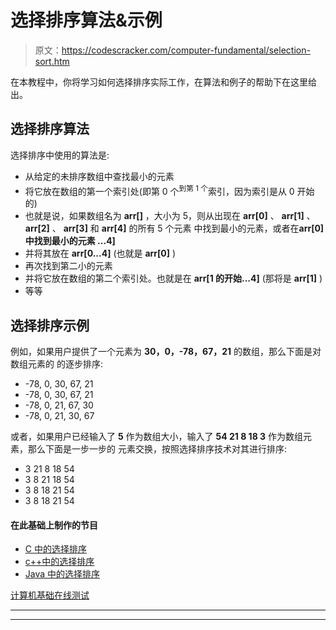 # 选择排序算法&示例

> 原文：<https://codescracker.com/computer-fundamental/selection-sort.htm>

在本教程中，你将学习如何选择排序实际工作，在算法和例子的帮助下在这里给出。

## 选择排序算法

选择排序中使用的算法是:

*   从给定的未排序数组中查找最小的元素
*   将它放在数组的第一个索引处(即第 0 个<sup>到第 1 个</sup>索引，因为索引是从 0 开始的)
*   也就是说，如果数组名为 **arr[]** ，大小为 5，则从出现在 **arr[0]** 、 **arr[1]** 、 **arr[2]** 、 **arr[3]** 和 **arr[4]** 的所有 5 个元素 中找到最小的元素，或者在**arr[0]中找到最小的元素 ...4]**
*   并将其放在 **arr[0...4]** (也就是 **arr[0]** )
*   再次找到第二小的元素
*   并将它放在数组的第二个索引处。也就是在 **arr[1 的开始...4]** (那将是 **arr[1]** )
*   等等

## 选择排序示例

例如，如果用户提供了一个元素为 **30，0，-78，67，21** 的数组，那么下面是对数组元素的 的逐步排序:

*   -78, 0, 30, 67, 21
*   -78, 0, 30, 67, 21
*   -78, 0, 21, 67, 30
*   -78, 0, 21, 30, 67

或者，如果用户已经输入了 **5** 作为数组大小，输入了 **54 21 8 18 3** 作为数组元素，那么下面是一步一步的 元素交换，按照选择排序技术对其进行排序:

*   3 21 8 18 54
*   3 8 21 18 54
*   3 8 18 21 54
*   3 8 18 21 54

#### 在此基础上制作的节目

*   [C 中的选择排序](/c/program/c-program-selection-sort.htm)
*   [c++中的选择排序](/cpp/program/cpp-program-selection-sort.htm)
*   [Java 中的选择排序](/java/program/java-program-selection-sort.htm)

[计算机基础在线测试](/exam/showtest.php?subid=14)

* * *

* * *